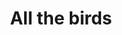 ---
inv_num: 2018-035
add_credit:
url: 2018-035-all-the-birds
title: All the birds
year: '2018'
display_year: '2018'
medium: Pipe organ composition
dims:
pitch:
ps:
live_url:
youtube:
related_code:
subheading:
download: Alle-Fugler.pdf
commission:
layout: things-i-made
---